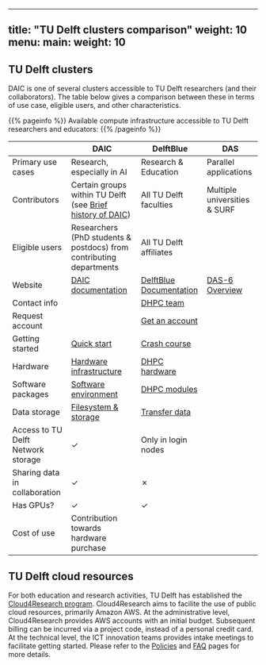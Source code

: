 
---
title: "TU Delft clusters comparison"
weight: 10
menu:
  main:
    weight: 10
---

## TU Delft clusters

DAIC is one of several clusters accessible to TU Delft researchers (and their collaborators). The table below gives a comparison between these in terms of use case, eligible users, and other characteristics.

{{% pageinfo %}}
Available compute infrastructure accessible to TU Delft researchers and educators:
{{% /pageinfo %}}

|                                    | **DAIC**                                                                                                         | **DelftBlue**                                                                                                        | **DAS**                                     |
| ---------------------------------- | ---------------------------------------------------------------------------------------------------------------- | -------------------------------------------------------------------------------------------------------------------- | ------------------------------------------- |
| Primary use cases                  | Research, especially in AI                                                                                       | Research & Education                                                                                                 | Parallel applications                       |
| Contributors                       | Certain groups within TU Delft (see [Brief history of DAIC](../docs/intro_daic/_index.md#brief-history-of-daic)) | All TU Delft faculties                                                                                               | Multiple universities & SURF                |
| Eligible users                     | Researchers (PhD students & postdocs) from contributing departments                                              | All TU Delft affiliates                                                                                              |                                             |
| Website                            | [DAIC documentation](https://aeaahmed.pages.ewi.tudelft.nl/DAICdocumentation/)                                   | [DelftBlue Documentation](https://doc.dhpc.tudelft.nl/delftblue/)                                                    | [DAS-6 Overview](https://www.cs.vu.nl/das/) |
| Contact info                       |                                                                                                                  | [DHPC team](https://tudelft.topdesk.net/tas/public/ssp/content/detail/service?unid=b7e2b7b46ac94cf688c21761aa324fc1) |                                             |
| Request account                    |                                                                                                                  | [Get an account](https://doc.dhpc.tudelft.nl/delftblue/Accounting-and-shares/)                                       |                                             |
| Getting started                    | [Quick start](../quickstart/_index.md#quick-start)                                                               | [Crash course](https://doc.dhpc.tudelft.nl/delftblue/crash-course/)                                                  |                                             |
| Hardware                           | [Hardware infrastructure](../docs/intro_daic/daic_architecture.md#hardware-infrastructure)                       | [DHPC hardware](https://doc.dhpc.tudelft.nl/delftblue/DHPC-hardware/)                                                |                                             |
| Software packages                  | [Software environment](../docs/software_environment/_index.md#software-environment)                              | [DHPC modules](https://doc.dhpc.tudelft.nl/delftblue/DHPC-modules/)                                                  |                                             |
| Data storage                       | [Filesystem & storage](../docs/filesystem/_index.md#filesystem-and-storage)                                      | [Transfer data](https://doc.dhpc.tudelft.nl/delftblue/Data-transfer-to-DelftBlue/)                                   |                                             |
| Access to TU Delft Network storage | ✓                                                                                                                | Only in login nodes                                                                                                  |                                             |
| Sharing data in collaboration      | ✓                                                                                                                | ✗                                                                                                                    |                                             |
| Has GPUs?                          | ✓                                                                                                                | ✓                                                                                                                    |                                             |
| Cost of use                        | Contribution towards hardware purchase                                                                           |                                                                                                                      |                                             |

## TU Delft cloud resources

For both education and research activities, TU Delft has established the [Cloud4Research program](https://tu-delft-ict-innovation.github.io/Cloud4Research/). Cloud4Research aims to facilite the use of public cloud resources, primarily Amazon AWS. At the administrative level, Cloud4Research provides AWS accounts with an initial budget. Subsequent billing can be incurred via a project code, instead of a personal credit card. At the technical level, the ICT innovation teams provides intake meetings to facilitate getting started. Please refer to the [Policies](https://tu-delft-ict-innovation.github.io/Cloud4Research/policy/) and [FAQ](https://tu-delft-ict-innovation.github.io/Cloud4Research/faq/) pages for more details.